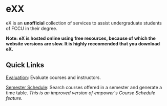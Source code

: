 <H1>eXX</H1>

eX is an **unofficial** collection of services to assist undergraduate students of FCCU in their degree.

**Note: eX is hosted online using free resources, because of which the website versions are slow. It is highly reccomended that you download eX.**

<H2> Quick Links </H2>

[Evaluation](https://empowerx.shinyapps.io/eX-Evaluation/): Evaluate courses and instructors.

[Semester Schedule](https://empowerx.shinyapps.io/eX-SemesterSchedule/): Search courses offered in a semester and generate a time table. *This is an improved version of empower's Course Schedule feature.*

<!--
[Course Catalog](https://empowerx.shinyapps.io/CourseCatalog/): Search courses and programs offered by FCCU.

[Checklist](https://empowerx.shinyapps.io/Checklist/): Generate a checklist of courses you need to study to graduate (can act as a degree audit as well).
-->
